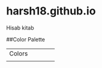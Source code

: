 harsh18.github.io
=================
Hisab kitab


##Color Palette
<table>
	<tr>
		<td col-span = "4">Colors</td>
	</tr>
	<tr>
		<td></td>
		<td></td>
		<td></td>
		<td></td>
		<td></td>
	</tr>
</table>


